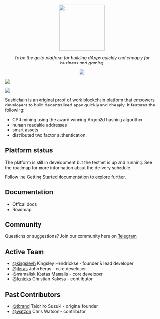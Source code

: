 <p align="center">
  <img src="https://raw.githubusercontent.com/SushiChain/SushiChain/master/imgs/sc_logo_light.svg" width="150" height="150"/>
</p>

<p align="center"><i>To be the go to platform for building dApps quickly and cheaply for business and gaming</i></p>

<p align="center">
<a href="https://circleci.com/gh/SushiChain/SushiChain/tree/master"><img src="https://circleci.com/gh/SushiChain/SushiChain/tree/master.png?circle-token=099c1a2ed8be9aebf10eb09f79d65dfa4b05cf8e"></a>

<a href="https://t.me/sushichainhq"><img src="https://img.shields.io/static/v1.svg?label=chat&message=telegram&color=informational"/></a>

<a href="https://twitter/sushichainhq"><img src="https://img.shields.io/twitter/follow/sushichainhq.svg?label=Follow&style=social"/></a>

</p>



Sushichain is an original proof of work blockchain platform that empowers developers to build decentralised apps quickly and cheaply. It features the following:

* CPU mining using the award winning Argon2d hashing algorithm
* human readable addresses
* smart assets
* distributed two factor authentication.

## Platform status

The platform is still in development but the testnet is up and running. See the roadmap for more information about the delivery schedule.

Follow the Getting Started documentation to explore further.

## Documentation

* Offical docs
* Roadmap

## Community

Questions or suggestions? Join our community here on [Telegram](https://t.me/sushichainhq)

## Active Team

- [@kingsleyh](https://github.com/kingsleyh) Kingsley Hendrickse - founder & lead developer
- [@jferas](https://github.com/jferas) John Feras - core developer
- [@mamalisk](https://github.com/mamalisk) Kostas Mamalis - core developer
- [@fenicks](https://github.com/fenicks) Christian Kakesa - contributor 

## Past Contributors

- [@tbrand](https://github.com/tbrand) Taichiro Suzuki - original founder
- [@watzon](https://github.com/watzon) Chris Watson - contributor
